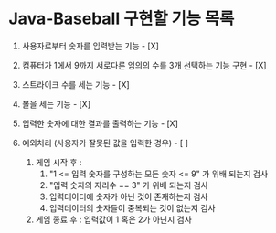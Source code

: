
# Java-Baseball 구현할 기능 목록
1. 사용자로부터 숫자를 입력받는 기능 - [X]  

2. 컴퓨터가 1에서 9까지 서로다른 임의의 수를 3개 선택하는 기능 구현 - [X]

3. 스트라이크 수를 세는 기능 - [X]

4. 볼을 세는 기능 - [X]

5. 입력한 숫자에 대한 결과를 출력하는 기능 - [X]

6. 예외처리 (사용자가 잘못된 값을 입력한 경우) - [ ]
   1. 게임 시작 후 :
       1. "1 <= 입력 숫자를 구성하는 모든 숫자 <= 9" 가 위배 되는지 검사
       2. "입력 숫자의 자리수 == 3" 가 위배 되는지 검사
       3. 입력데이터에 숫자가 아닌 것이 존재하는지 검사
       4. 입력데이터의 숫자들이 중복되는 것이 없는지 검사 
   2. 게임 종료 후 : 입력값이 1 혹은 2가 아닌지 검사

